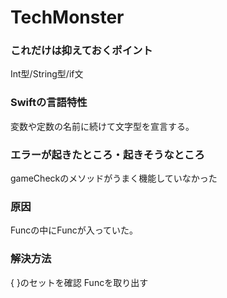 # TechMonster
### これだけは抑えておくポイント  <br>
Int型/String型/if文
### Swiftの⾔語特性  <br>
変数や定数の名前に続けて文字型を宣言する。
### エラーが起きたところ・起きそうなところ <br>
gameCheckのメソッドがうまく機能していなかった


### 原因  <br>
Funcの中にFuncが入っていた。

### 解決⽅法　<br>
{ }のセットを確認
Funcを取り出す
